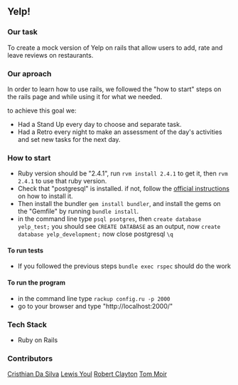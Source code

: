 Yelp!
------

### Our task

To create a mock version of Yelp on rails that allow users to add, rate and leave reviews on restaurants.

### Our aproach

In order to learn how to use rails, we followed the "how to start" steps on the rails page and while using it for what we needed.

to achieve this goal we:
- Had a Stand Up every day to choose and separate task.
- Had a Retro every night to make an assessment of the day's activities and set new tasks for the next day.

### How to start
- Ruby version should be "2.4.1", run ```rvm install 2.4.1``` to get it, then ```rvm 2.4.1``` to use that ruby version.
- Check that "postgresql" is installed. if not, follow the [official instructions](https://www.postgresql.org/download/) on how to install it.
- Then install the bundler ```gem install bundler```, and install the gems on the "Gemfile" by running ```bundle install```.
- in the command line type ```psql psotgres```, then ```create database yelp_test;``` you should see ```CREATE DATABASE``` as an output, now ```create database yelp_development;``` now close postgresql ```\q```

#### To run tests
- If you followed the previous steps ```bundle exec rspec``` should do the work

#### To run the program
- in the command line type ```rackup config.ru -p 2000```
- go to your browser and type "http://localhost:2000/"

### Tech Stack
- Ruby on Rails

### Contributors
[Cristhian Da Silva](https://github.com/cristhiandas)
[Lewis Youl](https://github.com/LewisYoul)
[Robert Clayton](https://github.com/RobertClayton)
[Tom Moir](https://github.com/tmerrr)
